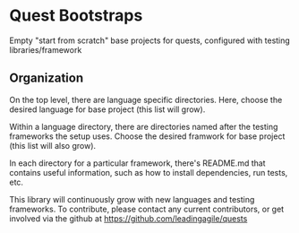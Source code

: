 # Quest Bootstraps

Empty "start from scratch" base projects for quests, configured with testing libraries/framework

## Organization

On the top level, there are language specific directories. Here, choose the desired language for base project (this list will grow).

Within a language directory, there are directories named after the testing frameworks the setup uses. Choose the desired framwork for base project (this list will also grow).

In each directory for a particular framework, there's README.md that contains useful information, such as how to install dependencies, run tests, etc.

This library will continuously grow with new languages and testing frameworks. To contribute, please contact any current contributors, or get involved via the github at https://github.com/leadingagile/quests